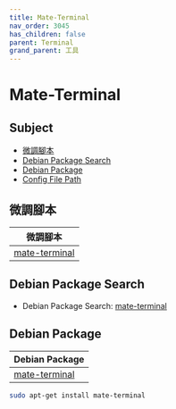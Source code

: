 ```yaml
---
title: Mate-Terminal
nav_order: 3045
has_children: false
parent: Terminal
grand_parent: 工具
---
```



# Mate-Terminal


## Subject

* [微調腳本](#微調腳本)
* [Debian Package Search](#debian-package-search)
* [Debian Package](#debian-package)
* [Config File Path](#config-file-path)


## 微調腳本

| 微調腳本 |
| --- |
| [mate-terminal](https://github.com/samwhelp/debian-adjustment/tree/main/prototype/tool/mate-terminal) |


## Debian Package Search

* Debian Package Search: [mate-terminal](https://packages.debian.org/search?searchon=names&keywords=mate-terminal)


## Debian Package

| Debian Package |
| --- |
| [mate-terminal](https://packages.debian.org/stable/mate-terminal) |

``` sh
sudo apt-get install mate-terminal
```
